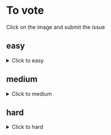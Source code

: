 # To vote
Click on the image and submit the issue

## easy
<details><summary>Click to easy</summary>

[![Vote for Eskeminha](https://fileserver.matissetec.dev/output/similarImages/630649313860780043/7840753182/7840753182/png)](https://github.com/MatissesProjects/GenerateImage/issues/new?title=Vote%20for%20Eskeminha%20easy&body=Good%20luck%20to%20Eskeminha%20thank%20you%20for%20voting.%20One%20vote%20per%20difficulty)
[![Vote for MatissesProjects](https://fileserver.matissetec.dev/output/similarImages/630649313860780043/6403467071/6403467071/png)](https://github.com/MatissesProjects/GenerateImage/issues/new?title=Vote%20for%20MatissesProjects%20easy&body=Good%20luck%20to%20MatissesProjects%20thank%20you%20for%20voting.%20One%20vote%20per%20difficulty)
</details>

## medium
<details><summary>Click to medium</summary>

</details>

## hard
<details><summary>Click to hard</summary>

</details>

